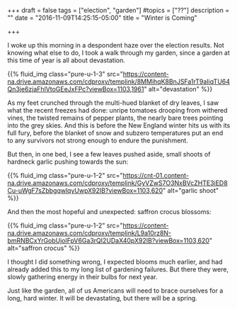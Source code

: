 +++
draft = false
tags = ["election", "garden"]
#topics = ["??"]
description = ""
date = "2016-11-09T14:25:15-05:00"
title = "Winter is Coming"

+++

I woke up this morning in a despondent haze over the election results.  Not knowing what else to do, I took a walk through my garden, since a garden at this time of year is all about devastation.

{{% fluid_img class="pure-u-1-3" src="https://content-na.drive.amazonaws.com/cdproxy/templink/8MMihqK8BnJSFa1rT9aIiqTU64Qn3je6zjaFhlVtoGEeJxFPc?viewBox=1103,1961" alt="devastation" %}}

As my feet crunched through the multi-hued blanket of dry leaves, I saw what the recent freezes had done:  unripe tomatoes drooping from withered vines, the twisted remains of pepper plants, the nearly bare trees pointing into the grey skies.  And this is before the New England winter hits us with its full fury, before the blanket of snow and subzero temperatures put an end to any survivors not strong enough to endure the punishment.

But then, in one bed, I see a few leaves pushed aside, small shoots of hardneck garlic pushing towards the sun:

{{% fluid_img class="pure-u-1-2" src="https://cnt-01.content-na.drive.amazonaws.com/cdproxy/templink/GyVZwS7O3NxBVcZHTE3iED8Cu-uWgF7sZbbgqwlqyUwpX92IB?viewBox=1103,620" alt="garlic shoot" %}}

And then the most hopeful and unexpected: saffron crocus blossoms:

{{% fluid_img class="pure-u-1-2" src="https://content-na.drive.amazonaws.com/cdproxy/templink/L9a10rz8N-bmRNBCxYrGobUjolFpV6Ga3rQI2UDaX40pX92IB?viewBox=1103,620" alt="saffron crocus" %}}

I thought I did something wrong, I expected blooms much earlier, and had already added this to my long list of gardening failures.  But there they were, slowly gathering energy in their bulbs for next year.

Just like the garden, all of us Americans will need to brace ourselves for a long, hard winter.  It will be devastating, but there will be a spring.


